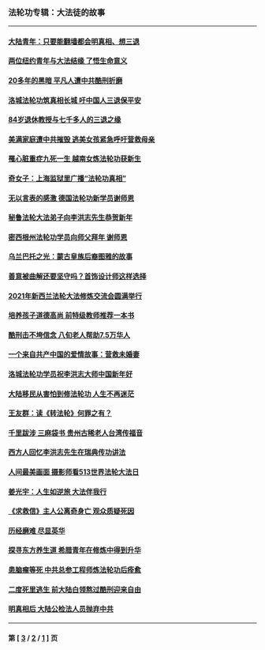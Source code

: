 ### 法轮功专辑：大法徒的故事
---
#### [大陆青年：只要能翻墙都会明真相、想三退](../../pages/nf1147481/n14094271.md?10190430) 
#### [两位纽约青年与大法结缘 了悟生命意义](../../pages/nf1147481/n14002785.md?10190430) 
#### [20多年的黑暗 平凡人遭中共酷刑折磨](../../pages/nf1147481/n13997976.md?10190430) 
#### [洛城法轮功筑真相长城 吁中国人三退保平安](../../pages/nf1147481/n13892471.md?10190430) 
#### [84岁退休教授与七千多人的三退之缘](../../pages/nf1147481/n13796650.md?10190430) 
#### [美满家庭遭中共摧毁 逃美女孩紧急呼吁营救母亲](../../pages/nf1147481/n13792859.md?10190430) 
#### [罹心脏重症九死一生 越南女炼法轮功获新生](../../pages/nf1147481/n13732766.md?10190430) 
#### [奇女子：上海监狱里广播“法轮功真相”](../../pages/nf1147481/n13726443.md?10190430) 
#### [无以言表的感激 德国法轮功新学员谢师恩](../../pages/nf1147481/n13543790.md?10190430) 
#### [秘鲁法轮大法弟子向李洪志先生恭贺新年](../../pages/nf1147481/n13540182.md?10190430) 
#### [密西根州法轮功学员向师父拜年 谢师恩](../../pages/nf1147481/n13538183.md?10190430) 
#### [乌兰巴托之光：蒙古皇族后裔图雅的故事](../../pages/nf1147481/n13155759.md?10190430) 
#### [善意被曲解还要坚守吗？首饰设计师这样选择](../../pages/nf1147481/n13077575.md?10190430) 
#### [2021年新西兰法轮大法修炼交流会圆满举行](../../pages/nf1147481/n13033149.md?10190430) 
#### [培养孩子道德高尚 前特级教师推荐一本书](../../pages/nf1147481/n12938640.md?10190430) 
#### [酷刑击不垮信念 八旬老人帮助7.5万华人](../../pages/nf1147481/n12880712.md?10190430) 
#### [一个来自共产中国的爱情故事：营救未婚妻](../../pages/nf1147481/n12778386.md?10190430) 
#### [洛城法轮功学员祝李洪志大师中国新年好](../../pages/nf1147481/n12724685.md?10190430) 
#### [大陆移民从害怕到修法轮功 人生不再迷茫](../../pages/nf1147481/n12414325.md?10190430) 
#### [王友群：读《转法轮》何罪之有？](../../pages/nf1147481/n12408647.md?10190430) 
#### [千里跋涉 三麻袋书 贵州古稀老人台湾传福音](../../pages/nf1147481/n12198750.md?10190430) 
#### [西方人回忆李洪志先生在瑞典传功讲法](../../pages/nf1147481/n12099607.md?10190430) 
#### [人间最美画面 摄影师看513世界法轮大法日](../../pages/nf1147481/n12094118.md?10190430) 
#### [姜光宇：人生如逆旅 大法伴我行](../../pages/nf1147481/n12088664.md?10190430) 
#### [《求救信》主人公离奇身亡 观众质疑死因](../../pages/nf1147481/n11845215.md?10190430) 
#### [历经磨难 尽显英华](../../pages/nf1147481/n11723297.md?10190430) 
#### [探寻东方养生道 希腊青年在修炼中得到升华](../../pages/nf1147481/n11494502.md?10190430) 
#### [患脑瘤等死 中共总参工程师炼法轮功后痊愈](../../pages/nf1147481/n11466682.md?10190430) 
#### [二度死里逃生 前大陆白领熬过酷刑迎来自由](../../pages/nf1147481/n11368594.md?10190430) 
#### [明真相后 大陆公检法人员抛弃中共](../../pages/nf1147481/n11358618.md?10190430) 

---
#### 第 [ [3](./3.md?10190430) / [2](./2.md?10190430) / [1](./1.md?10190430) ] 页
